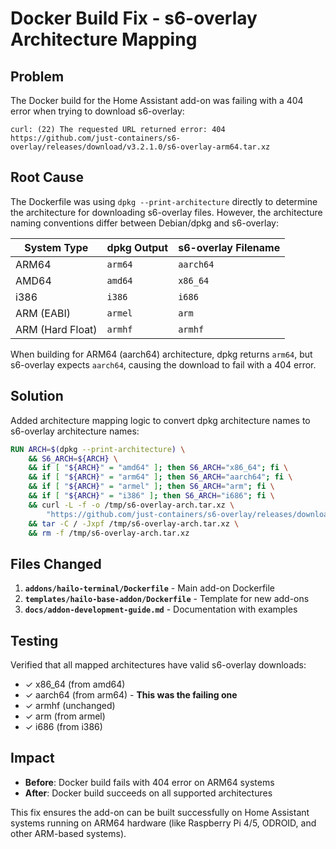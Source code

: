 # Docker Build Fix - s6-overlay Architecture Mapping

## Problem

The Docker build for the Home Assistant add-on was failing with a 404 error when trying to download s6-overlay:

```
curl: (22) The requested URL returned error: 404
https://github.com/just-containers/s6-overlay/releases/download/v3.2.1.0/s6-overlay-arm64.tar.xz
```

## Root Cause

The Dockerfile was using `dpkg --print-architecture` directly to determine the architecture for downloading s6-overlay files. However, the architecture naming conventions differ between Debian/dpkg and s6-overlay:

| System Type | dpkg Output | s6-overlay Filename |
|-------------|-------------|---------------------|
| ARM64       | `arm64`     | `aarch64`           |
| AMD64       | `amd64`     | `x86_64`            |
| i386        | `i386`      | `i686`              |
| ARM (EABI)  | `armel`     | `arm`               |
| ARM (Hard Float) | `armhf` | `armhf`             |

When building for ARM64 (aarch64) architecture, dpkg returns `arm64`, but s6-overlay expects `aarch64`, causing the download to fail with a 404 error.

## Solution

Added architecture mapping logic to convert dpkg architecture names to s6-overlay architecture names:

```dockerfile
RUN ARCH=$(dpkg --print-architecture) \
    && S6_ARCH=${ARCH} \
    && if [ "${ARCH}" = "amd64" ]; then S6_ARCH="x86_64"; fi \
    && if [ "${ARCH}" = "arm64" ]; then S6_ARCH="aarch64"; fi \
    && if [ "${ARCH}" = "armel" ]; then S6_ARCH="arm"; fi \
    && if [ "${ARCH}" = "i386" ]; then S6_ARCH="i686"; fi \
    && curl -L -f -o /tmp/s6-overlay-arch.tar.xz \
        "https://github.com/just-containers/s6-overlay/releases/download/v${S6_OVERLAY_VERSION}/s6-overlay-${S6_ARCH}.tar.xz" \
    && tar -C / -Jxpf /tmp/s6-overlay-arch.tar.xz \
    && rm -f /tmp/s6-overlay-arch.tar.xz
```

## Files Changed

1. **`addons/hailo-terminal/Dockerfile`** - Main add-on Dockerfile
2. **`templates/hailo-base-addon/Dockerfile`** - Template for new add-ons
3. **`docs/addon-development-guide.md`** - Documentation with examples

## Testing

Verified that all mapped architectures have valid s6-overlay downloads:
- ✓ x86_64 (from amd64)
- ✓ aarch64 (from arm64) - **This was the failing one**
- ✓ armhf (unchanged)
- ✓ arm (from armel)
- ✓ i686 (from i386)

## Impact

- **Before**: Docker build fails with 404 error on ARM64 systems
- **After**: Docker build succeeds on all supported architectures

This fix ensures the add-on can be built successfully on Home Assistant systems running on ARM64 hardware (like Raspberry Pi 4/5, ODROID, and other ARM-based systems).

